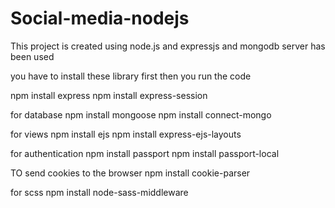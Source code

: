 # Social-media-nodejs

This project is created using node.js and expressjs and mongodb server has been used

you have to install these library first then you run the code

npm install express
npm install express-session

for database
npm install mongoose
npm install connect-mongo

for views
npm install ejs 
npm install express-ejs-layouts

for authentication
npm install passport
npm install passport-local

TO send cookies to the browser
npm install cookie-parser

for scss
npm install node-sass-middleware
